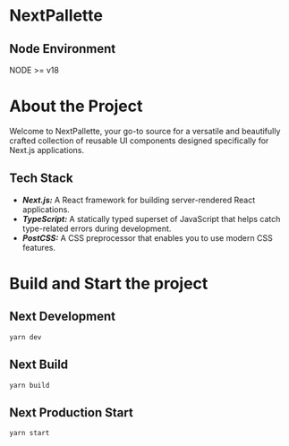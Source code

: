 # NextPallette

## Node Environment

NODE >= v18

# About the Project

Welcome to NextPallette, your go-to source for a versatile and beautifully crafted collection of reusable UI components designed specifically for Next.js applications.

## Tech Stack

- **_Next.js:_** A React framework for building server-rendered React applications.
- **_TypeScript:_** A statically typed superset of JavaScript that helps catch type-related errors during development.
- **_PostCSS:_** A CSS preprocessor that enables you to use modern CSS features.

# Build and Start the project

## Next Development

```
yarn dev
```

## Next Build

```
yarn build
```

## Next Production Start

```
yarn start
```
